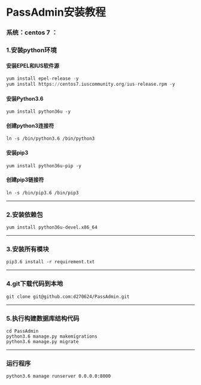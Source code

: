 # PassAdmin安装教程
### 系统：centos 7 ：

### 1.安装python环境

#### 安装EPEL和IUS软件源

```python
yum install epel-release -y
yum install https://centos7.iuscommunity.org/ius-release.rpm -y
```

####  安装Python3.6
`yum install python36u -y`

####  创建python3连接符
`ln -s /bin/python3.6 /bin/python3`

####  安装pip3
`yum install python36u-pip -y`

####  创建pip3链接符
`ln -s /bin/pip3.6 /bin/pip3`

---
###  2.安装依赖包
`yum install python36u-devel.x86_64`

---
###  3.安装所有模块

`pip3.6 install -r requirement.txt`

---
###  4.git下载代码到本地
`git clone git@github.com:d270624/PassAdmin.git`

---
###  5.执行构建数据库结构代码
```
cd PassAdmin
python3.6 manage.py makemigrations
python3.6 manage.py migrate
```

---
### 运行程序
`python3.6 manage runserver 0.0.0.0:8000`
